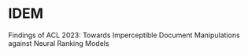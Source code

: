 # IDEM
Findings of ACL 2023: Towards Imperceptible Document Manipulations against Neural Ranking Models
